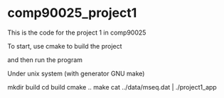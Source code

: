 # comp90025_project1

This is the code for the project 1 in comp90025


To start, use cmake to build the project

and then run the program

Under unix system (with generator GNU make)


mkdir build
cd build
cmake ..
make
cat ../data/mseq.dat | ./project1_app
